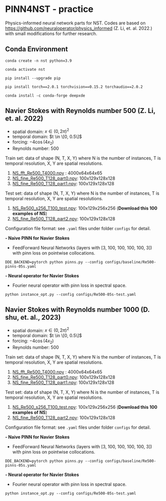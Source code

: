 # PINN4NST - practice
Physics-informed neural network parts for NST. Codes are based on https://github.com/neuraloperator/physics_informed (Z. Li, et. al. 2022.) with small modifications for further research.

## Conda Environment
```
conda create -n nst python=3.9

conda activate nst

pip install --upgrade pip

pip install torch==2.0.1 torchvision==0.15.2 torchaudio==2.0.2

conda install -c conda-forge deepxde
```

## Navier Stokes with Reynolds number 500 (Z. Li, et. al. 2022)
- spatial domain: $x\in (0, 2\pi)^2$
- temporal domain: $t \in \[0, 0.5\]$
- forcing: $-4\cos(4x_2)$
- Reynolds number: 500

Train set: data of shape (N, T, X, Y) where N is the number of instances, T is temporal resolution, X, Y are spatial resolutions. 
1. [NS_fft_Re500_T4000.npy](https://hkzdata.s3.us-west-2.amazonaws.com/PINO/data/NS_fft_Re500_T4000.npy) : 4000x64x64x65
2. [NS_fine_Re500_T128_part0.npy](https://hkzdata.s3.us-west-2.amazonaws.com/PINO/data/NS_fine_Re500_T128_part0.npy): 100x129x128x128
3. [NS_fine_Re500_T128_part1.npy](https://hkzdata.s3.us-west-2.amazonaws.com/PINO/data/NS_fine_Re500_T128_part1.npy): 100x129x128x128

Test set: data of shape (N, T, X, Y) where N is the number of instances, T is temporal resolution, X, Y are spatial resolutions. 
1. [NS_Re500_s256_T100_test.npy](https://hkzdata.s3.us-west-2.amazonaws.com/PINO/data/NS_Re500_s256_T100_test.npy): 100x129x256x256    (**Download this 100 examples of NS**)
2. [NS_fine_Re500_T128_part2.npy](https://hkzdata.s3.us-west-2.amazonaws.com/PINO/data/NS_fine_Re500_T128_part2.npy): 100x129x128x128

Configuration file format: see `.yaml` files under folder `configs` for detail. 

**- Naive PINN for Navier Stokes**
- FeedForward Neural Networks (layers with [3, 100, 100, 100, 100, 3]) with pinn loss on pointwise collocations.
```
DDE_BACKEND=pytorch python pinns.py --config configs/baseline/Re500-pinns-05s.yaml
```

**- Neural operator for Navier Stokes**
- Fourier neural operator with pinn loss in spectral space.
```
python instance_opt.py --config configs/Re500-05s-test.yaml
```

## Navier Stokes with Reynolds number 1000 (D. shu, et. al., 2023)
- spatial domain: $x\in (0, 2\pi)^2$
- temporal domain: $t \in \[0, 0.5\]$
- forcing: $-4\cos(4x_2)$
- Reynolds number: 500

Train set: data of shape (N, T, X, Y) where N is the number of instances, T is temporal resolution, X, Y are spatial resolutions. 
1. [NS_fft_Re500_T4000.npy](https://hkzdata.s3.us-west-2.amazonaws.com/PINO/data/NS_fft_Re500_T4000.npy) : 4000x64x64x65
2. [NS_fine_Re500_T128_part0.npy](https://hkzdata.s3.us-west-2.amazonaws.com/PINO/data/NS_fine_Re500_T128_part0.npy): 100x129x128x128
3. [NS_fine_Re500_T128_part1.npy](https://hkzdata.s3.us-west-2.amazonaws.com/PINO/data/NS_fine_Re500_T128_part1.npy): 100x129x128x128

Test set: data of shape (N, T, X, Y) where N is the number of instances, T is temporal resolution, X, Y are spatial resolutions. 
1. [NS_Re500_s256_T100_test.npy](https://hkzdata.s3.us-west-2.amazonaws.com/PINO/data/NS_Re500_s256_T100_test.npy): 100x129x256x256    (**Download this 100 examples of NS**)
2. [NS_fine_Re500_T128_part2.npy](https://hkzdata.s3.us-west-2.amazonaws.com/PINO/data/NS_fine_Re500_T128_part2.npy): 100x129x128x128

Configuration file format: see `.yaml` files under folder `configs` for detail. 

**- Naive PINN for Navier Stokes**
- FeedForward Neural Networks (layers with [3, 100, 100, 100, 100, 3]) with pinn loss on pointwise collocations.
```
DDE_BACKEND=pytorch python pinns.py --config configs/baseline/Re500-pinns-05s.yaml
```

**- Neural operator for Navier Stokes**
- Fourier neural operator with pinn loss in spectral space.
```
python instance_opt.py --config configs/Re500-05s-test.yaml
```

